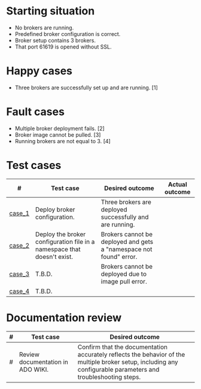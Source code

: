 # Starting situation
- No brokers are running.
- Predefined broker configuration is correct. 
- Broker setup contains 3 brokers. 
- That port 61619 is opened without SSL.

# Happy cases
- Three brokers are successfully set up and are running. [1]

# Fault cases
- Multiple broker deployment fails. [2]
- Broker image cannot be pulled. [3]
- Running brokers are not equal to 3. [4]

# Test cases
| # | Test case | Desired outcome | Actual outcome |
| --- | --- | --- | --- |
| [case_1](case1_test.go) | Deploy broker configuration. | Three brokers are deployed successfully and are running. | |
| [case_2](case2_test.go) | Deploy the broker configuration file in a namespace that doesn't exist. | Brokers cannot be deployed and gets a "namespace not found" error. | |
| [case_3](case3_test.go) | T.B.D. | Brokers cannot be deployed due to image pull error. | |
| [case_4](case4_test.go) | T.B.D. |  | |

# Documentation review
| # | Test case | Desired outcome |
| --- | --- | --- | 
| # | Review documentation in ADO WIKI. | Confirm that the documentation accurately reflects the behavior of the multiple broker setup, including any configurable parameters and troubleshooting steps. | 
